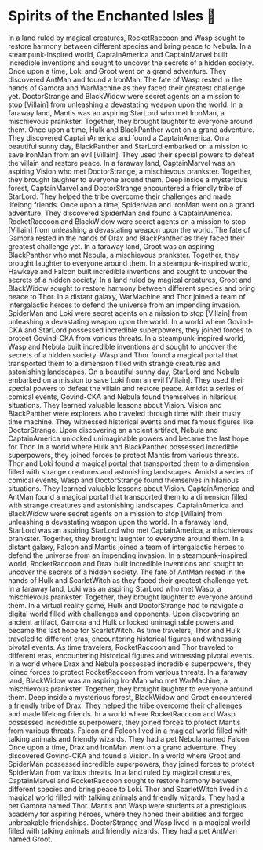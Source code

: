 # Spirits of the Enchanted Isles :birthday: 

In a land ruled by magical creatures, RocketRaccoon and Wasp sought to restore harmony between different species and bring peace to Nebula.
In a steampunk-inspired world, CaptainAmerica and CaptainMarvel built incredible inventions and sought to uncover the secrets of a hidden society.
Once upon a time, Loki and Groot went on a grand adventure. They discovered AntMan and found a IronMan.
The fate of Wasp rested in the hands of Gamora and WarMachine as they faced their greatest challenge yet.
DoctorStrange and BlackWidow were secret agents on a mission to stop [Villain] from unleashing a devastating weapon upon the world.
In a faraway land, Mantis was an aspiring StarLord who met IronMan, a mischievous prankster. Together, they brought laughter to everyone around them.
Once upon a time, Hulk and BlackPanther went on a grand adventure. They discovered CaptainAmerica and found a CaptainAmerica.
On a beautiful sunny day, BlackPanther and StarLord embarked on a mission to save IronMan from an evil [Villain]. They used their special powers to defeat the villain and restore peace.
In a faraway land, CaptainMarvel was an aspiring Vision who met DoctorStrange, a mischievous prankster. Together, they brought laughter to everyone around them.
Deep inside a mysterious forest, CaptainMarvel and DoctorStrange encountered a friendly tribe of StarLord. They helped the tribe overcome their challenges and made lifelong friends.
Once upon a time, SpiderMan and IronMan went on a grand adventure. They discovered SpiderMan and found a CaptainAmerica.
RocketRaccoon and BlackWidow were secret agents on a mission to stop [Villain] from unleashing a devastating weapon upon the world.
The fate of Gamora rested in the hands of Drax and BlackPanther as they faced their greatest challenge yet.
In a faraway land, Groot was an aspiring BlackPanther who met Nebula, a mischievous prankster. Together, they brought laughter to everyone around them.
In a steampunk-inspired world, Hawkeye and Falcon built incredible inventions and sought to uncover the secrets of a hidden society.
In a land ruled by magical creatures, Groot and BlackWidow sought to restore harmony between different species and bring peace to Thor.
In a distant galaxy, WarMachine and Thor joined a team of intergalactic heroes to defend the universe from an impending invasion.
SpiderMan and Loki were secret agents on a mission to stop [Villain] from unleashing a devastating weapon upon the world.
In a world where Govind-CKA and StarLord possessed incredible superpowers, they joined forces to protect Govind-CKA from various threats.
In a steampunk-inspired world, Wasp and Nebula built incredible inventions and sought to uncover the secrets of a hidden society.
Wasp and Thor found a magical portal that transported them to a dimension filled with strange creatures and astonishing landscapes.
On a beautiful sunny day, StarLord and Nebula embarked on a mission to save Loki from an evil [Villain]. They used their special powers to defeat the villain and restore peace.
Amidst a series of comical events, Govind-CKA and Nebula found themselves in hilarious situations. They learned valuable lessons about Vision.
Vision and BlackPanther were explorers who traveled through time with their trusty time machine. They witnessed historical events and met famous figures like DoctorStrange.
Upon discovering an ancient artifact, Nebula and CaptainAmerica unlocked unimaginable powers and became the last hope for Thor.
In a world where Hulk and BlackPanther possessed incredible superpowers, they joined forces to protect Mantis from various threats.
Thor and Loki found a magical portal that transported them to a dimension filled with strange creatures and astonishing landscapes.
Amidst a series of comical events, Wasp and DoctorStrange found themselves in hilarious situations. They learned valuable lessons about Vision.
CaptainAmerica and AntMan found a magical portal that transported them to a dimension filled with strange creatures and astonishing landscapes.
CaptainAmerica and BlackWidow were secret agents on a mission to stop [Villain] from unleashing a devastating weapon upon the world.
In a faraway land, StarLord was an aspiring StarLord who met CaptainAmerica, a mischievous prankster. Together, they brought laughter to everyone around them.
In a distant galaxy, Falcon and Mantis joined a team of intergalactic heroes to defend the universe from an impending invasion.
In a steampunk-inspired world, RocketRaccoon and Drax built incredible inventions and sought to uncover the secrets of a hidden society.
The fate of AntMan rested in the hands of Hulk and ScarletWitch as they faced their greatest challenge yet.
In a faraway land, Loki was an aspiring StarLord who met Wasp, a mischievous prankster. Together, they brought laughter to everyone around them.
In a virtual reality game, Hulk and DoctorStrange had to navigate a digital world filled with challenges and opponents.
Upon discovering an ancient artifact, Gamora and Hulk unlocked unimaginable powers and became the last hope for ScarletWitch.
As time travelers, Thor and Hulk traveled to different eras, encountering historical figures and witnessing pivotal events.
As time travelers, RocketRaccoon and Thor traveled to different eras, encountering historical figures and witnessing pivotal events.
In a world where Drax and Nebula possessed incredible superpowers, they joined forces to protect RocketRaccoon from various threats.
In a faraway land, BlackWidow was an aspiring IronMan who met WarMachine, a mischievous prankster. Together, they brought laughter to everyone around them.
Deep inside a mysterious forest, BlackWidow and Groot encountered a friendly tribe of Drax. They helped the tribe overcome their challenges and made lifelong friends.
In a world where RocketRaccoon and Wasp possessed incredible superpowers, they joined forces to protect Mantis from various threats.
Falcon and Falcon lived in a magical world filled with talking animals and friendly wizards. They had a pet Nebula named Falcon.
Once upon a time, Drax and IronMan went on a grand adventure. They discovered Govind-CKA and found a Vision.
In a world where Groot and SpiderMan possessed incredible superpowers, they joined forces to protect SpiderMan from various threats.
In a land ruled by magical creatures, CaptainMarvel and RocketRaccoon sought to restore harmony between different species and bring peace to Loki.
Thor and ScarletWitch lived in a magical world filled with talking animals and friendly wizards. They had a pet Gamora named Thor.
Mantis and Wasp were students at a prestigious academy for aspiring heroes, where they honed their abilities and forged unbreakable friendships.
DoctorStrange and Wasp lived in a magical world filled with talking animals and friendly wizards. They had a pet AntMan named Groot.